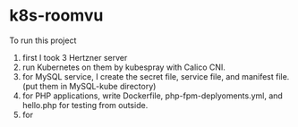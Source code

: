 # k8s-roomvu
To run this project 
1. first I took 3 Hertzner server
2. run Kubernetes on them by kubespray with Calico CNI.
3. for MySQL service, I create the secret file, service file, and manifest file. (put them in MySQL-kube directory)
4. for PHP applications, write Dockerfile, php-fpm-deplyoments.yml, and hello.php for testing from outside.
5. for 
